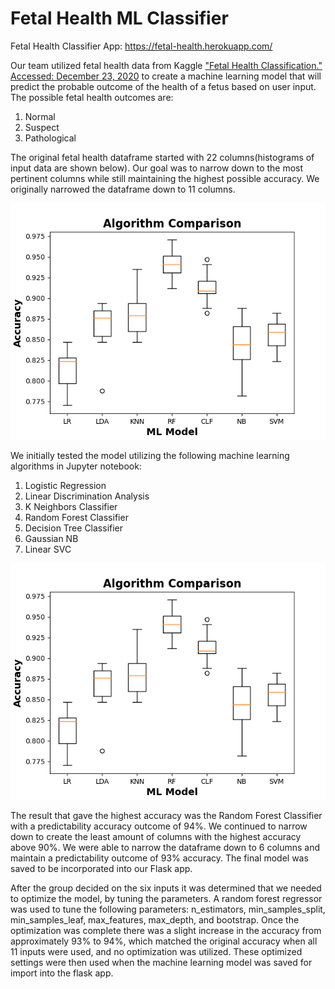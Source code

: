 # Fetal Health ML Classifier
Fetal Health Classifier App:
https://fetal-health.herokuapp.com/

Our team utilized fetal health data from Kaggle ["Fetal Health Classification." Accessed: December 23, 2020](https://www.kaggle.com/andrewmvd/fetal-health-classification) to create a machine learning model that will predict the probable outcome of the health of a fetus based on user input. The possible fetal health outcomes are:

1. Normal 
2. Suspect 
3. Pathological

The original fetal health dataframe started with 22 columns(histograms of input data are shown below). Our goal was to narrow down to the most pertinent columns while still maintaining the highest possible accuracy. We originally narrowed the dataframe down to 11 columns.

![image of input_histograms](https://github.com/Storkopolus/Final_Project1/blob/master/fetal-health/static/images/Algorithm_Comparison.png)

We initially tested the model utilizing the following machine learning algorithms in Jupyter notebook:

1. Logistic Regression
2. Linear Discrimination Analysis
3. K Neighbors Classifier
4. Random Forest Classifier
5. Decision Tree Classifier
6. Gaussian NB
7. Linear SVC

![image of Algorithm_Comparison](https://github.com/Storkopolus/Final_Project1/blob/master/fetal-health/static/images/Algorithm_Comparison.png)

The result that gave the highest accuracy was the Random Forest Classifier with a predictability accuracy outcome of 94%. We continued to narrow down to create the least amount of columns with the highest accuracy above 90%. We were able to narrow the dataframe down to 6 columns and maintain a predictability outcome of 93% accuracy. The final model was saved to be incorporated into our Flask app.

After the group decided on the six inputs it was determined that we needed to optimize the model, by tuning the parameters. A random forest regressor was used to tune the following parameters: n_estimators, min_samples_split, min_samples_leaf, max_features, max_depth, and bootstrap. Once the optimization was complete there was a slight increase in the accuracy from approximately 93% to 94%, which matched the original accuracy when all 11 inputs were used, and no optimization was utilized. These optimized settings were then used when the machine learning model was saved for import into the flask app.
